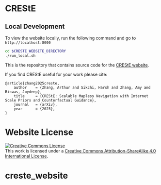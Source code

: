 # CREStE

## Local Development
To view the website locally, run the following command and go to `http://localhost:8000`

```bash
cd $CRESTE_WEBSITE_DIRECTORY
./run_local.sh
```

This is the repository that contains source code for the [CREStE website](https://amrl.cs.utexas.edu/creste).

If you find CREStE useful for your work please cite:
```
@article{zhang2025creste,
    author    = {Zhang, Arthur and Sikchi, Harsh and Zhang, Amy and Biswas, Joydeep},
    title     = {CREStE: Scalable Mapless Navigation with Internet Scale Priors and Counterfactual Guidance},
    journal   = {arXiv},
    year      = {2025},
}
```

# Website License
<a rel="license" href="http://creativecommons.org/licenses/by-sa/4.0/"><img alt="Creative Commons License" style="border-width:0" src="https://i.creativecommons.org/l/by-sa/4.0/88x31.png" /></a><br />This work is licensed under a <a rel="license" href="http://creativecommons.org/licenses/by-sa/4.0/">Creative Commons Attribution-ShareAlike 4.0 International License</a>.
# creste_website
